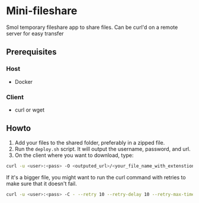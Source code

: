 # Mini-fileshare

Smol temporary fileshare app to share files. Can be curl'd on a remote server for easy transfer

## Prerequisites

### Host

- Docker

### Client

- curl or wget

## Howto

1. Add your files to the shared folder, preferably in a zipped file.
2. Run the `deploy.sh` script. It will output the username, password, and url.
3. On the client where you want to download, type:

```sh
curl -u <user>:<pass> -O <outputed_url>/<your_file_name_with_extenstion>
```

If it's a bigger file, you might want to run the curl command with retries to make sure that it doesn't fail.

```sh
curl -u <user>:<pass> -C - --retry 10 --retry-delay 10 --retry-max-time 600 -O <outputed_url>/<your_file_name_with_extenstion>
```
